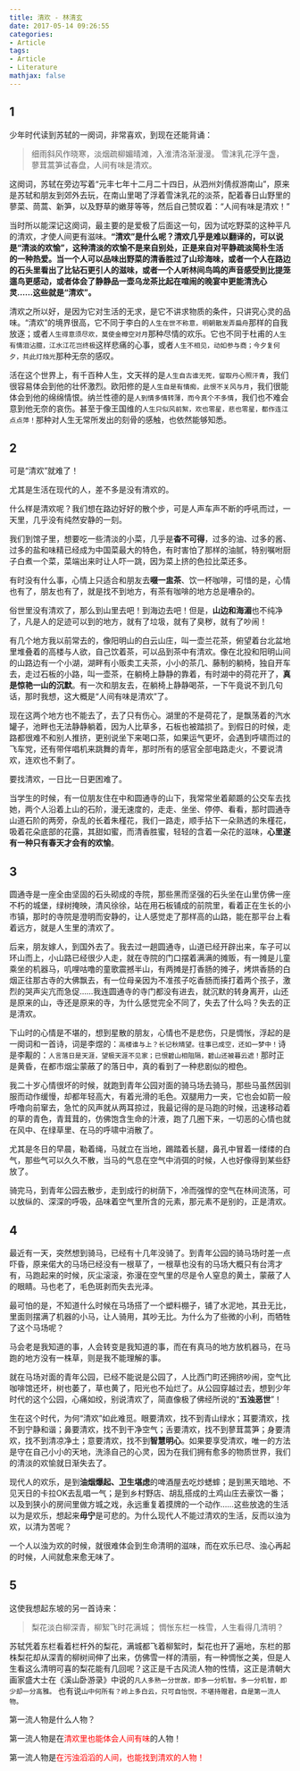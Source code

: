 ```yaml
---
title: 清欢 - 林清玄
date: 2017-05-14 09:26:55
categories:
- Article
tags: 
- Article
- Literature
mathjax: false
---
```



## 1
少年时代读到苏轼的一阕词，非常喜欢，到现在还能背诵：

>细雨斜风作晓寒，淡烟疏柳媚晴滩，入淮清洛渐漫漫。
> 雪沫乳花浮午盏，蓼茸蒿笋试春盘，人间有味是清欢。

<!-- more -->

这阕词，苏轼在旁边写着“元丰七年十二月二十四日，从泗州刘倩叔游南山”，原来是苏轼和朋友到郊外去玩，在南山里喝了浮着雪沫乳花的淡茶，配着春日山野里的蓼菜、茼蒿、新笋，以及野草的嫩芽等等，然后自己赞叹着：“人间有味是清欢！”


当时所以能深记这阕词，最主要的是爱极了后面这一句，因为试吃野菜的这种平凡的清欢，才使人间更有滋味。**“清欢”是什么呢？清欢几乎是难以翻译的，可以说是“清淡的欢愉”，这种清淡的欢愉不是来自别处，正是来自对平静疏淡简朴生活的一种热爱。当一个人可以品味出野菜的清香胜过了山珍海味，或者一个人在路边的石头里看出了比钻石更引人的滋味，或者一个人听林间鸟鸣的声音感受到比提笼遛鸟更感动，或者体会了静静品一壶乌龙茶比起在喧闹的晚宴中更能清洗心灵……这些就是“清欢”。**

清欢之所以好，是因为它对生活的无求，是它不讲求物质的条件，只讲究心灵的品味。“清欢”的境界很高，它不同于李白的`人生在世不称意，明朝散发弄扁舟`那样的自我放逐；或者`人生得意须尽欢，莫使金樽空对月`那种尽情的欢乐。它也不同于杜甫的`人生有情泪沾臆，江水江花岂终极`这样悲痛的心事，或者`人生不相见，动如参与商；今夕复何夕，共此灯烛光`那种无奈的感叹。

活在这个世界上，有千百种人生，文天祥的是`人生自古谁无死，留取丹心照汗青`，我们很容易体会到他的壮怀激烈。欧阳修的是`人生自是有情痴，此恨不关风与月`，我们很能体会到他的绵绵情恨。纳兰性德的是`人到情多情转薄，而今真个不多情`，我们也不难会意到他无奈的哀伤。甚至于像王国维的`人生只似风前絮，欢也零星，悲也零星，都作连江点点萍！`那种对人生无常所发出的刻骨的感触，也依然能够知悉。

## 2

可是“清欢”就难了！

尤其是生活在现代的人，差不多是没有清欢的。

什么样是清欢呢？我们想在路边好好的散个步，可是人声车声不断的呼吼而过，一天里，几乎没有纯然安静的一刻。

我们到馆子里，想要吃一些清淡的小菜，几乎是**杳不可得**，过多的油、过多的酱、过多的盐和味精已经成为中国菜最大的特色，有时害怕了那样的油腻，特别嘱咐厨子白煮一个菜，菜端出来时让人吓一跳，因为菜上挤的色拉比菜还多。

有时没有什么事，心情上只适合和朋友去**啜一盅茶**、饮一杯咖啡，可惜的是，心情也有了，朋友也有了，就是找不到地方，有茶有咖啡的地方总是嘈杂的。

俗世里没有清欢了，那么到山里去吧！到海边去吧！但是，**山边和海湄**也不纯净了，凡是人的足迹可以到的地方，就有了垃圾，就有了臭秽，就有了吵闹！

有几个地方我以前常去的，像阳明山的白云山庄，叫一壶兰花茶，俯望着台北盆地里堆叠着的高楼与人欲，自己饮着茶，可以品到茶中有清欢。像在北投和阳明山间的山路边有一个小湖，湖畔有小贩卖工夫茶，小小的茶几、藤制的躺椅，独自开车去，走过石板的小路，叫一壶茶，在躺椅上静静的靠着，有时湖中的荷花开了，**真是惊艳一山的沉默**。有一次和朋友去，在躺椅上静静喝茶，一下午竟说不到几句话，那时我想，这大概是“人间有味是清欢”了。

现在这两个地方也不能去了，去了只有伤心。湖里的不是荷花了，是飘荡着的汽水罐子，池畔也无法静静躺着，因为人比草多，石板也被踏损了。到假日的时候，走路都很难不和别人推挤，更别说坐下来喝口茶，如果运气更坏，会遇到呼啸而过的飞车党，还有带伴唱机来跳舞的青年，那时所有的感官全部电路走火，不要说清欢，连欢也不剩了。

要找清欢，一日比一日更困难了。

当学生的时候，有一位朋友住在中和圆通寺的山下，我常常坐着颠踬的公交车去找她，两个人沿着上山的石阶，漫无速度的，走走、坐坐、停停、看看，那时圆通寺山道石阶的两旁，杂乱的长着朱槿花，我们一路走，顺手拈下一朵熟透的朱槿花，吸着花朵底部的花露，其甜如蜜，而清香胜蜜，轻轻的含着一朵花的滋味，**心里遂有一种只有春天才会有的欢愉**。

## 3

圆通寺是一座全由坚固的石头砌成的寺院，那些黑而坚强的石头坐在山里仿佛一座不朽的城堡，绿树掩映，清风徐徐，站在用石板铺成的前院里，看着正在生长的小市镇，那时的寺院是澄明而安静的，让人感觉走了那样高的山路，能在那平台上看着远方，就是人生里的清欢了。

后来，朋友嫁人，到国外去了。我去过一趟圆通寺，山道已经开辟出来，车子可以环山而上，小山路已经很少人走，就在寺院的门口摆着满满的摊贩，有一摊是儿童乘坐的机器马，叽哩咕噜的童歌震撼半山，有两摊是打香肠的摊子，烤烘香肠的白烟正往那古寺的大佛飘去，有一位母亲因为不准孩子吃香肠而揍打着两个孩子，激烈的哭声尖亢而急促……我连圆通寺的寺门都没有进去，就沉默的转身离开，山还是原来的山，寺还是原来的寺，为什么感觉完全不同了，失去了什么吗？失去的正是清欢。

下山时的心情是不堪的，想到星散的朋友，心情也不是悲伤，只是惆怅，浮起的是一阕词和一首诗，词是李煜的：`高楼谁与上？长记秋晴望。往事已成空，还如一梦中！`诗是李觏的：`人言落日是天涯，望极天涯不见家；已恨碧山相阻隔，碧山还被暮云遮！`那时正是黄昏，在都市烟尘蒙蔽了的落日中，真的看到了一种悲剧似的橙色。

我二十岁心情很坏的时候，就跑到青年公园对面的骑马场去骑马，那些马虽然因驯服而动作缓慢，却都年轻高大，有着光滑的毛色。双腿用力一夹，它也会如箭一般呼噜向前窜去，急忙的风声就从两耳掠过，我最记得的是马跑的时候，迅速移动着的草的青色，青茸茸的，仿佛饱含生命的汁液，跑了几圈下来，一切恶的心情也就在风中、在绿草里、在马的呼啸中消散了。

尤其是冬日的早晨，勒着绳，马就立在当地，踢踏着长腿，鼻孔中冒着一缕缕的白气，那些气可以久久不散，当马的气息在空气中消弭的时候，人也好像得到某些舒放了。

骑完马，到青年公园去散步，走到成行的树荫下，冷而强悍的空气在林间流荡，可以放纵的、深深的呼吸，品味着空气里所含的元素，那元素不是别的，正是清欢。

## 4

最近有一天，突然想到骑马，已经有十几年没骑了。到青年公园的骑马场时差一点吓昏，原来偌大的马场已经没有一根草了，一根草也没有的马场大概只有台湾才有，马跑起来的时候，灰尘滚滚，弥漫在空气里的尽是令人窒息的黄土，蒙蔽了人的眼睛。马也老了，毛色斑剥而失去光泽。

最可怕的是，不知道什么时候在马场搭了一个塑料棚子，铺了水泥地，其丑无比，里面则摆满了机器的小马，让人骑用，其吵无比。为什么为了些微的小利，而牺牲了这个马场呢？

马会老是我知道的事，人会转变是我知道的事，而在有真马的地方放机器马，在马跑的地方没有一株草，则是我不能理解的事。

就在马场对面的青年公园，已经不能说是公园了，人比西门町还拥挤吵闹，空气比咖啡馆还坏，树也萎了，草也黄了，阳光也不灿烂了。从公园穿越过去，想到少年时代的这个公园，心痛如绞，别说清欢了，简直像极了佛经所说的“**五浊恶世**”！

生在这个时代，为何“清欢”如此难觅。眼要清欢，找不到青山绿水；耳要清欢，找不到宁静和谐；鼻要清欢，找不到干净空气；舌要清欢，找不到蓼茸蒿笋；身要清欢，找不到清凉净土；意要清欢，找不到**智慧明心**。如果要享受清欢，唯一的方法是守在自己小小的天地，洗涤自己的心灵，因为在我们拥有愈多的物质世界，我们的清淡的欢愉就日渐失去了。

现代人的欢乐，是到**油烟爆起、卫生堪虑**的啤酒屋去吃炒蟋蟀；是到黑天暗地、不见天日的卡拉OK去乱唱一气；是到乡村野店、胡乱搭成的土鸡山庄去豪饮一番；以及到狭小的房间里做方城之戏，永远重复着摸牌的一个动作……这些放逸的生活以为是欢乐，想起来**毋宁**是可悲的。为什么现代人不能过清欢的生活，反而以浊为欢，以清为苦呢？

一个人以浊为欢的时候，就很难体会到生命清明的滋味，而在欢乐已尽、浊心再起的时候，人间就愈来愈无味了。

## 5

这使我想起东坡的另一首诗来：

>梨花淡白柳深青，柳絮飞时花满城；
> 惆怅东栏一株雪，人生看得几清明？

苏轼凭着东栏看着栏杆外的梨花，满城都飞着柳絮时，梨花也开了遍地，东栏的那株梨花却从深青的柳树间伸了出来，仿佛雪一样的清丽，有一种惆怅之美，但是人生看这么清明可喜的梨花能有几回呢？这正是千古风流人物的性情，这正是清朝大画家盛大士在《溪山卧游录》中说的`凡人多熟一分世故，即多一分机智。多一分机智，即少却一分高雅。` 也有说`山中何所有？岭上多白云，只可自怡悦，不堪持赠君，自是第一流人物。`

第一流人物是什么人物？

第一流人物是在<span style="color:red">清欢里也能体会人间有味</span>的人物！

第一流人物是<span style="color:red">在污浊滔滔的人间，也能找到清欢的人物！</span>